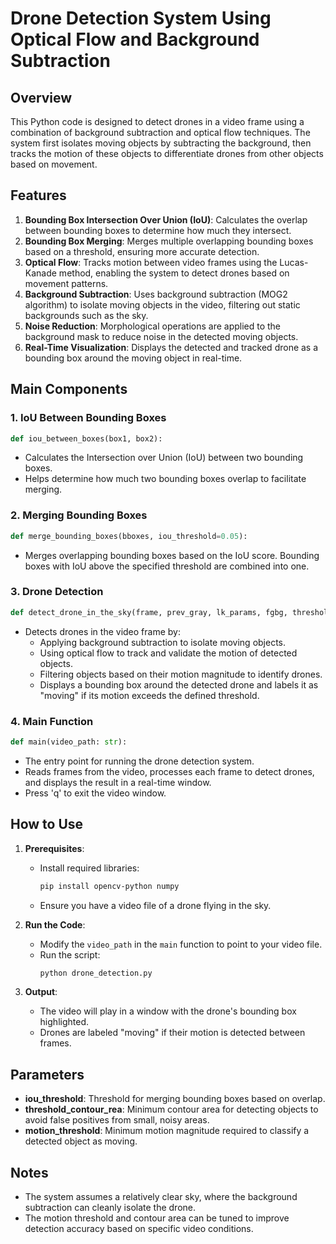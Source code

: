 # Drone Detection System Using Optical Flow and Background Subtraction

## Overview
This Python code is designed to detect drones in a video frame using a combination of background subtraction and optical flow techniques. The system first isolates moving objects by subtracting the background, then tracks the motion of these objects to differentiate drones from other objects based on movement.

## Features
1. **Bounding Box Intersection Over Union (IoU)**: Calculates the overlap between bounding boxes to determine how much they intersect.
2. **Bounding Box Merging**: Merges multiple overlapping bounding boxes based on a threshold, ensuring more accurate detection.
3. **Optical Flow**: Tracks motion between video frames using the Lucas-Kanade method, enabling the system to detect drones based on movement patterns.
4. **Background Subtraction**: Uses background subtraction (MOG2 algorithm) to isolate moving objects in the video, filtering out static backgrounds such as the sky.
5. **Noise Reduction**: Morphological operations are applied to the background mask to reduce noise in the detected moving objects.
6. **Real-Time Visualization**: Displays the detected and tracked drone as a bounding box around the moving object in real-time.

## Main Components

### 1. IoU Between Bounding Boxes
```python
def iou_between_boxes(box1, box2):
```
- Calculates the Intersection over Union (IoU) between two bounding boxes.
- Helps determine how much two bounding boxes overlap to facilitate merging.

### 2. Merging Bounding Boxes
```python
def merge_bounding_boxes(bboxes, iou_threshold=0.05):
```
- Merges overlapping bounding boxes based on the IoU score. Bounding boxes with IoU above the specified threshold are combined into one.

### 3. Drone Detection
```python
def detect_drone_in_the_sky(frame, prev_gray, lk_params, fgbg, threshold_contour_rea=1, motion_threshold=0.5):
```
- Detects drones in the video frame by:
  - Applying background subtraction to isolate moving objects.
  - Using optical flow to track and validate the motion of detected objects.
  - Filtering objects based on their motion magnitude to identify drones.
  - Displays a bounding box around the detected drone and labels it as "moving" if its motion exceeds the defined threshold.

### 4. Main Function
```python
def main(video_path: str):
```
- The entry point for running the drone detection system.
- Reads frames from the video, processes each frame to detect drones, and displays the result in a real-time window.
- Press 'q' to exit the video window.

## How to Use

1. **Prerequisites**:
   - Install required libraries:
     ```bash
     pip install opencv-python numpy
     ```
   - Ensure you have a video file of a drone flying in the sky.

2. **Run the Code**:
   - Modify the `video_path` in the `main` function to point to your video file.
   - Run the script:
     ```bash
     python drone_detection.py
     ```

3. **Output**:
   - The video will play in a window with the drone's bounding box highlighted.
   - Drones are labeled "moving" if their motion is detected between frames.

## Parameters

- **iou_threshold**: Threshold for merging bounding boxes based on overlap.
- **threshold_contour_rea**: Minimum contour area for detecting objects to avoid false positives from small, noisy areas.
- **motion_threshold**: Minimum motion magnitude required to classify a detected object as moving.

## Notes
- The system assumes a relatively clear sky, where the background subtraction can cleanly isolate the drone.
- The motion threshold and contour area can be tuned to improve detection accuracy based on specific video conditions.

